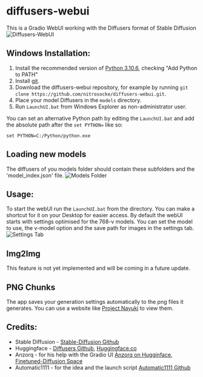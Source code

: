 # diffusers-webui
This is a Gradio WebUI working with the Diffusers format of Stable Diffusion
![Diffusers-WebUI](https://github.com/nitrosocke/diffusers-webui/raw/main/data/images/webui-interface-preview.png)

## Windows Installation:
1. Install the recommended version of [Python 3.10.6](https://www.python.org/downloads/windows/), checking "Add Python to PATH"
2. Install [git](https://git-scm.com/download/win).
3. Download the diffusers-webui repository, for example by running `git clone https://github.com/nitrosocke/diffusers-webui.git`.
4. Place your model Diffusers in the `models` directory.
5. Run `LaunchUI.bat` from Windows Explorer as non-administrator user.

You can set an alternative Python path by editing the `LaunchUI.bat` and add the absolute path after the `set PYTHON=` like so:

`set PYTHON=C:/Python/python.exe`

## Loading new models
The diffusers of you models folder should contain these subfolders and the 'model_index.json' file.
![Models Folder](https://github.com/nitrosocke/diffusers-webui/raw/main/data/images/models-diffuser-folder.png)

## Usage:
To start the webUI run the `LaunchUI.bat` from the directory. You can make a shortcut for it on your Desktop for easier access.
By default the webUI starts with settings optimised for the 768-v models.
You can set the model to use, the v-model option and the save path for images in the settings tab.
![Settings Tab](https://github.com/nitrosocke/diffusers-webui/raw/main/data/images/webui-settings-tab.png)

## Img2Img
This feature is not yet implemented and will be coming in a future update.

## PNG Chunks
The app saves your generation settings automatically to the png files it generates. You can use a website like [Project Nayuki](https://www.nayuki.io/page/png-file-chunk-inspector) to view them.

## Credits:
- Stable Diffusion - [Stable-Diffusion Github](https://github.com/CompVis/stable-diffusion)
- Huggingface - [Diffusers Github](https://github.com/huggingface/diffusers), [Huggingface.co](https://huggingface.co/)
- Anzorq - for his help with the Gradio UI [Anzorq on Hugginface](https://huggingface.co/anzorq), [Finetuned-Diffusion Space](https://huggingface.co/spaces/anzorq/finetuned_diffusion)
- Automatic1111 - for the idea and the launch script [Automatic1111 Github](https://github.com/AUTOMATIC1111)
